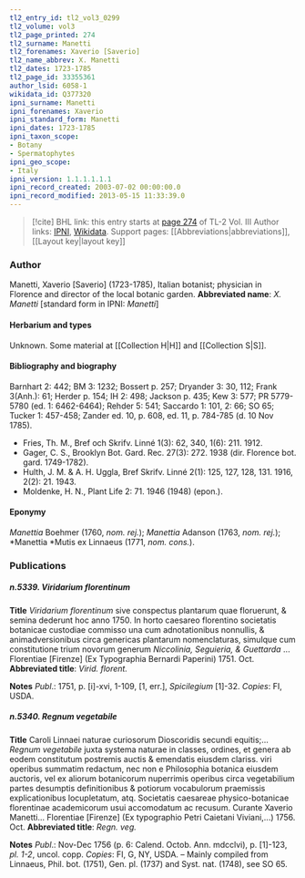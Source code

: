 ```yaml
---
tl2_entry_id: tl2_vol3_0299
tl2_volume: vol3
tl2_page_printed: 274
tl2_surname: Manetti
tl2_forenames: Xaverio [Saverio]
tl2_name_abbrev: X. Manetti
tl2_dates: 1723-1785
tl2_page_id: 33355361
author_lsid: 6058-1
wikidata_id: Q377320
ipni_surname: Manetti
ipni_forenames: Xaverio
ipni_standard_form: Manetti
ipni_dates: 1723-1785
ipni_taxon_scope: 
- Botany
- Spermatophytes
ipni_geo_scope: 
- Italy
ipni_version: 1.1.1.1.1.1
ipni_record_created: 2003-07-02 00:00:00.0
ipni_record_modified: 2013-05-15 11:33:39.0
---
```


> [!cite] BHL link: this entry starts at [page 274](https://www.biodiversitylibrary.org/page/33355361) of TL-2 Vol. III
> Author links: [IPNI](https://www.ipni.org/a/6058-1), [Wikidata](https://www.wikidata.org/wiki/Q377320). Support pages: [[Abbreviations|abbreviations]], [[Layout key|layout key]]

### Author

Manetti, Xaverio \[Saverio\] (1723-1785), Italian botanist; physician in Florence and director of the local botanic garden. 
**Abbreviated name**: *X. Manetti* \[standard form in IPNI: *Manetti*\]

#### Herbarium and types

Unknown. Some material at [[Collection H|H]] and [[Collection S|S]].

#### Bibliography and biography

Barnhart 2: 442; BM 3: 1232; Bossert p. 257; Dryander 3: 30, 112; Frank 3(Anh.): 61; Herder p. 154; IH 2: 498; Jackson p. 435; Kew 3: 577; PR 5779-5780 (ed. 1: 6462-6464); Rehder 5: 541; Saccardo 1: 101, 2: 66; SO 65; Tucker 1: 457-458; Zander ed. 10, p. 608, ed. 11, p. 784-785 (d. 10 Nov 1785).
- Fries, Th. M., Bref och Skrifv. Linné 1(3): 62, 340, 1(6): 211. 1912.
- Gager, C. S., Brooklyn Bot. Gard. Rec. 27(3): 272. 1938 (dir. Florence bot. gard. 1749-1782).
- Hulth, J. M. & A. H. Uggla, Bref Skrifv. Linné 2(1): 125, 127, 128, 131. 1916, 2(2): 21. 1943.
- Moldenke, H. N., Plant Life 2: 71. 1946 (1948) (epon.).

#### Eponymy

*Manettia* Boehmer (1760, *nom. rej.*); *Manettia* Adanson (1763, *nom. rej.*); *Manettia *Mutis ex Linnaeus (1771, *nom. cons.*).

### Publications

##### n.5339. Viridarium florentinum

**Title**
*Viridarium florentinum* sive conspectus plantarum quae floruerunt, & semina dederunt hoc anno 1750. In horto caesareo florentino societatis botanicae custodiae commisso una cum adnotationibus nonnullis, & animadversionibus circa genericas plantarum nomenclaturas, simulque cum constitutione trium novorum generum *Niccolinia, Seguieria, & Guettarda* ... Florentiae \[Firenze\] (Ex Typographia Bernardi Paperini) 1751. Oct.
**Abbreviated title**: *Virid. florent.*

**Notes**
*Publ*.: 1751, p. \[i\]-xvi, 1-109, \[1, err.\], *Spicilegium* \[1\]-32. *Copies*: FI, USDA.

##### n.5340. Regnum vegetabile

**Title**
Caroli Linnaei naturae curiosorum Dioscoridis secundi equitis;... *Regnum vegetabile* juxta systema naturae in classes, ordines, et genera ab eodem constitutum postremis auctis & emendatis eiusdem clariss. viri operibus summatim redactum, nec non e Philosophia botanica eiusdem auctoris, vel ex aliorum botanicorum nuperrimis operibus circa vegetabilium partes desumptis definitionibus & potiorum vocabulorum praemissis explicationibus locupletatum, atq. Societatis caesareae physico-botanicae florentinae academicorum usui accomodatum ac recusum. Curante Xaverio Manetti... Florentiae \[Firenze\] (Ex typographio Petri Caietani Viviani,...) 1756. Oct.
**Abbreviated title**: *Regn. veg.*

**Notes**
*Publ*.: Nov-Dec 1756 (p. 6: Calend. Octob. Ann. mdcclvi), p. \[1\]-123, *pl. 1-2*, uncol. copp.
*Copies*: FI, G, NY, USDA. – Mainly compiled from Linnaeus, Phil. bot. (1751), Gen. pl. (1737) and Syst. nat. (1748), see SO 65.

